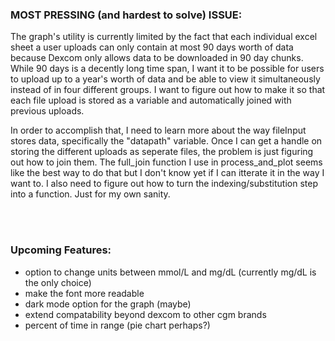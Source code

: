 ### MOST PRESSING (and hardest to solve) ISSUE:
The graph's utility is currently limited by the fact that each individual excel sheet a user uploads can only contain at most 90 days worth of data because 
Dexcom only allows data to be downloaded in 90 day chunks. While 90 days is a decently long time span, I want it to be possible for users to upload up to a 
year's worth of data and be able to view it simultaneously instead of in four different groups. I want to figure out how to make it so that each file upload is
stored as a variable and automatically joined with previous uploads. 

In order to accomplish that, I need to learn more about the way fileInput stores data, specifically the "datapath" variable. Once I can get a handle on storing the different 
uploads as seperate files, the problem is just figuring out how to join them. The full_join function I use in process_and_plot seems like the best way to do that but 
I don't know yet if I can itterate it in the way I want to. I also need to figure out how to turn the indexing/substitution step into a function. Just for my own sanity.

<br></br>

### Upcoming Features: 
  - option to change units between mmol/L and mg/dL (currently mg/dL is the only choice)
  - make the font more readable
  - dark mode option for the graph (maybe)
  - extend compatability beyond dexcom to other cgm brands
  - percent of time in range (pie chart perhaps?)
